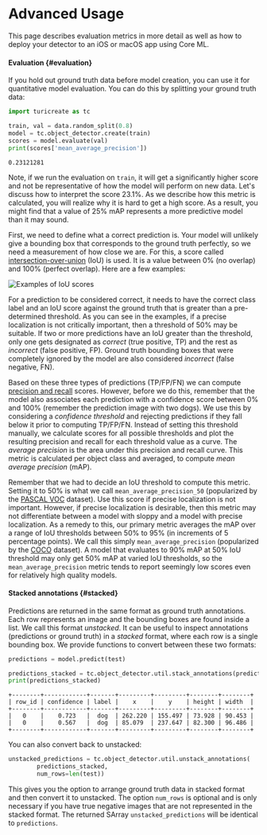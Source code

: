 # Advanced Usage

This page describes evaluation metrics in more detail as well as how to deploy
your detector to an iOS or macOS app using Core ML.

#### Evaluation {#evaluation}

If you hold out ground truth data before model creation, you can use it for
quantitative model evaluation. You can do this by splitting your ground truth
data:

```python
import turicreate as tc

train, val = data.random_split(0.8)
model = tc.object_detector.create(train)
scores = model.evaluate(val)
print(scores['mean_average_precision'])
```
```no-highlight
0.23121281
```

Note, if we run the evaluation on `train`, it will get a significantly higher
score and not be representative of how the model will perform on new data.
Let's discuss how to interpret the score 23.1%.  As we describe how this metric
is calculated, you will realize why it is hard to get a high score. As a
result, you might find that a value of 25% mAP represents a more predictive
model than it may sound.

First, we need to define what a correct prediction is.
Your model will unlikely give a bounding box that corresponds to the ground
truth perfectly, so we need a measurement of how close we are. For this,
a score called
[intersection-over-union](https://en.wikipedia.org/wiki/Jaccard_index) (IoU) is
used. It is a value between 0% (no overlap) and 100% (perfect overlap). Here
are a few examples:

![Examples of IoU scores](images/iou_examples.png)

For a prediction to be considered correct, it needs to have the correct class
label and an IoU score against the ground truth that is greater than a
pre-determined threshold. As you can see in the examples, if a precise
localization is not critically important, then a threshold of 50% may be suitable. If two
or more predictions have an IoU greater than the threshold, only one gets
designated as *correct* (true positive, TP) and the rest as *incorrect* (false
positive, FP). Ground truth bounding boxes that were completely ignored by the model are also considered *incorrect* (false negative, FN).

Based on these three types of predictions (TP/FP/FN) we can compute [precision
and recall](https://en.wikipedia.org/wiki/Precision_and_recall) scores.
However, before we do this, remember that the model also associates each
prediction with a confidence score between 0% and 100% (remember the prediction
image with two dogs).  We use this by considering a *confidence threshold* and
rejecting predictions if they fall below it prior to computing TP/FP/FN.
Instead of setting this threshold manually, we calculate scores for all
possible thresholds and plot the resulting precision and recall for each
threshold value as a curve. The *average precision* is the area under this
precision and recall curve.  This metric is calculated per object class and
averaged, to compute *mean average precision* (mAP).

Remember that we had to decide an IoU threshold to compute this metric. Setting
it to 50% is what we call `mean_average_precision_50` (popularized by the [PASCAL
VOC](http://host.robots.ox.ac.uk/pascal/VOC/) dataset). Use this score if precise localization is not
important. However, if precise localization is desirable, then this metric may not
differentiate between a model with sloppy and a model with precise
localization. As a remedy to this, our primary metric averages
the mAP over a range of IoU thresholds between 50% to 95% (in increments of 5
percentage points). We call this simply `mean_average_precision` (popularized by the
[COCO](http://cocodataset.org/) dataset). A model that evaluates to 90% mAP at 50% IoU threshold
may only get 50% mAP at varied IoU thresholds, so the `mean_average_precision` metric tends
to report seemingly low scores even for relatively high quality models.

#### Stacked annotations {#stacked}
Predictions are returned in the same format as ground truth annotations. Each row
represents an image and the bounding boxes are found inside a list. We call this format
*unstacked*. It can be useful to inspect annotations (predictions or ground truth)
in a *stacked* format, where each row is a single bounding box. We provide functions
to convert between these two formats:

```python
predictions = model.predict(test)

predictions_stacked = tc.object_detector.util.stack_annotations(predictions)
print(predictions_stacked)
```
```no-highlight
+--------+------------+-------+---------+---------+--------+--------+
| row_id | confidence | label |    x    |    y    | height | width  |
+--------+------------+-------+---------+---------+--------+--------+
|   0    |    0.723   |  dog  | 262.220 | 155.497 | 73.928 | 90.453 |
|   0    |    0.567   |  dog  | 85.079  | 237.647 | 82.300 | 96.486 |
+--------+------------+-------+---------+---------+--------+--------+
```

You can also convert back to unstacked:

```python
unstacked_predictions = tc.object_detector.util.unstack_annotations(
        predictions_stacked,
        num_rows=len(test))
```

This gives you the option to arrange ground truth data in stacked format and
then convert it to unstacked. The option `num_rows` is optional and is only
necessary if you have true negative images that are not represented in the
stacked format. The returned SArray `unstacked_predictions` will be identical
to `predictions`.
